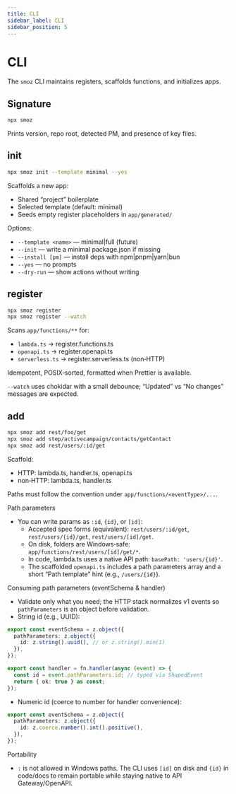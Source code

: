 ```yaml
---
title: CLI
sidebar_label: CLI
sidebar_position: 5
---
```


# CLI

The `smoz` CLI maintains registers, scaffolds functions, and initializes apps.

## Signature

```bash
npx smoz
```

Prints version, repo root, detected PM, and presence of key files.

## init

```bash
npx smoz init --template minimal --yes
```

Scaffolds a new app:

- Shared “project” boilerplate
- Selected template (default: minimal)
- Seeds empty register placeholders in `app/generated/`

Options:

- `--template <name>` — minimal|full (future)
- `--init` — write a minimal package.json if missing
- `--install [pm]` — install deps with npm|pnpm|yarn|bun
- `--yes` — no prompts
- `--dry-run` — show actions without writing

## register

```bash
npx smoz register
npx smoz register --watch
```

Scans `app/functions/**` for:

- `lambda.ts` → register.functions.ts
- `openapi.ts` → register.openapi.ts
- `serverless.ts` → register.serverless.ts (non‑HTTP)

Idempotent, POSIX‑sorted, formatted when Prettier is available.

`--watch` uses chokidar with a small debounce; “Updated” vs “No changes”
messages are expected.

## add

```bash
npx smoz add rest/foo/get
npx smoz add step/activecampaign/contacts/getContact
npx smoz add rest/users/:id/get
```

Scaffold:

- HTTP: lambda.ts, handler.ts, openapi.ts
- non‑HTTP: lambda.ts, handler.ts

Paths must follow the convention under `app/functions/<eventType>/...`.

Path parameters

- You can write params as `:id`, `{id}`, or `[id]`:
  - Accepted spec forms (equivalent): `rest/users/:id/get`, `rest/users/{id}/get`, `rest/users/[id]/get`.
  - On disk, folders are Windows‑safe: `app/functions/rest/users/[id]/get/*`.
  - In code, lambda.ts uses a native API path: `basePath: 'users/{id}'`.
  - The scaffolded `openapi.ts` includes a path parameters array and a short “Path template” hint (e.g., `/users/{id}`).

Consuming path parameters (eventSchema & handler)

- Validate only what you need; the HTTP stack normalizes v1 events so `pathParameters` is an object before validation.
- String id (e.g., UUID):

```ts
export const eventSchema = z.object({
  pathParameters: z.object({
    id: z.string().uuid(), // or z.string().min(1)
  }),
});

export const handler = fn.handler(async (event) => {
  const id = event.pathParameters.id; // typed via ShapedEvent
  return { ok: true } as const;
});
```

- Numeric id (coerce to number for handler convenience):

```ts
export const eventSchema = z.object({
  pathParameters: z.object({
    id: z.coerce.number().int().positive(),
  }),
});
```

Portability

- `:` is not allowed in Windows paths. The CLI uses `[id]` on disk and `{id}` in code/docs to remain portable while staying native to API Gateway/OpenAPI.
